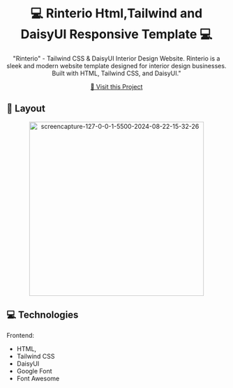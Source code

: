                   
 
<h1 align="center" style="font-weight: bold;">💻 Rinterio Html,Tailwind and DaisyUI Responsive Template 💻</h1>



<p align="center">"Rinterio"  - Tailwind CSS & DaisyUI Interior Design Website. Rinterio is a sleek and modern website template designed for interior design businesses. Built with HTML, Tailwind CSS, and DaisyUI."</p>

 <p align="center">
<a href="https://rehan606.github.io/Biker-Zone-Using-DaisyUI/">📱 Visit this Project</a>
</p> 

<h2 id="layout">🎨 Layout</h2>

<p align="center">
<img src="https://i.ibb.co/jrYRC1m/screencapture-127-0-0-1-5500-2024-08-22-15-32-26.png" alt="screencapture-127-0-0-1-5500-2024-08-22-15-32-26" border="0" width="400px">

</br>
 
<h2 id="technologies">💻 Technologies</h2>

Frontend: 
- HTML, 
- Tailwind CSS
- DaisyUI
- Google Font
- Font Awesome 
